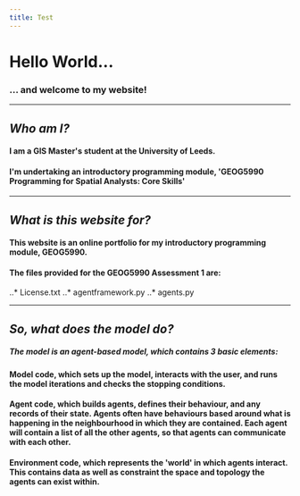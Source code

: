 ```yaml
---
title: Test
---
```



# Hello World...

### ... and welcome to my website!

---

## *Who am I?*
#### I am a GIS Master's student at the University of Leeds.
#### I'm undertaking an introductory programming module, 'GEOG5990 Programming for Spatial Analysts: Core Skills'

---


## *What is this website for?*
#### This website is an online portfolio for my introductory programming module, GEOG5990.

#### The files provided for the GEOG5990 Assessment 1 are:
..* License.txt
..* agentframework.py
..* agents.py

---


## *So, what does the model do?*
##### The model is an agent-based model, which contains 3 basic elements:
#### **Model** code, which sets up the model, interacts with the user, and runs the model iterations and checks the stopping conditions.
#### **Agent** code, which builds agents, defines their behaviour, and any records of their state. Agents often have behaviours based around what is happening in the neighbourhood in which they are contained. Each agent will contain a list of all the other agents, so that agents can communicate with each other.
#### **Environment** code, which represents the 'world' in which agents interact. This contains data as well as constraint the space and topology the agents can exist within.


